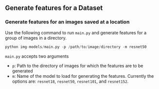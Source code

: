 ## Generate features for a Dataset

### Generate features for an images saved at a location
Use the following command to run `main.py` and generate features for a group of images in a directory.

```python
python img-models/main.py -p /path/to/image/directory -m resnet50
```

`main.py` accepts two arguments
- `p`: Path to the directory of images for which the features are to be generated
- `m`: Name of the model to load for generating the features. Currently the options are: `resnet18`, `resnet50`, `resnet101`, and `resnet152`.
